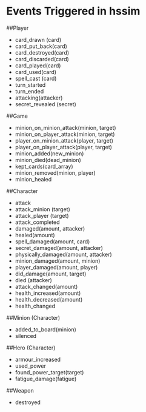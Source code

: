 Events Triggered in hssim
=========================

##Player

 * card_drawn (card)
 * card_put_back(card)
 * card_destroyed(card)
 * card_discarded(card)
 * card_played(card)
 * card_used(card)
 * spell_cast (card)
 * turn_started
 * turn_ended
 * attacking(attacker)
 * secret_revealed (secret)

##Game
 * minion_on_minion_attack(minion, target)
 * minion_on_player_attack(minion, target)
 * player_on_minion_attack(player, target)
 * player_on_player_attack(player, target)
 * minion_added(new_minion)
 * minion_died(dead_minion)
 * kept_cards(card_array)
 * minion_removed(minion, player)
 * minion_healed
 
##Character
 * attack
 * attack_minion (target)
 * attack_player (target)
 * attack_completed
 * damaged(amount, attacker)
 * healed(amount)
 * spell_damaged(amount, card)
 * secret_damaged(amount, attacker)
 * physically_damaged(amount, attacker)
 * minion_damaged(amount, minion)
 * player_damaged(amount, player)
 * did_damage(amount, target)
 * died (attacker)
 * attack_changed(amount)
 * health_increased(amount)
 * health_decreased(amount)
 * health_changed
 
##Minion (Character)
 * added_to_board(minion)
 * silenced

 
##Hero (Character)
 * armour_increased
 * used_power
 * found_power_target(target)
 * fatigue_damage(fatigue)
 
##Weapon
 * destroyed